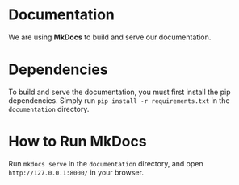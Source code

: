 # Documentation

We are using **MkDocs** to build and serve our documentation.

# Dependencies

To build and serve the documentation, you must first install the pip dependencies. Simply run `pip install -r requirements.txt` in the `documentation` directory.

# How to Run MkDocs

Run `mkdocs serve` in the `documentation` directory, and open `http://127.0.0.1:8000/` in your browser.
